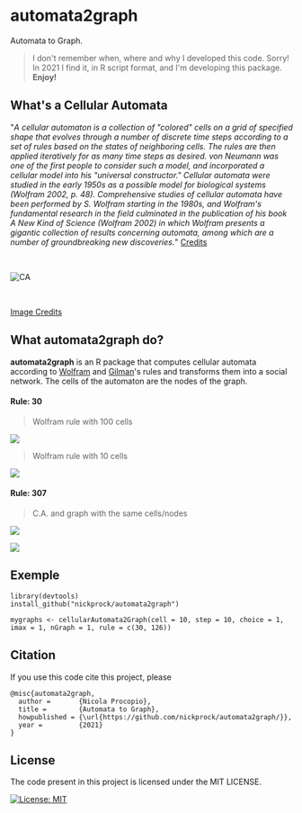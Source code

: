 # automata2graph

Automata to Graph.

>I don't remember when, where and why I developed this code. Sorry!
>In 2021 I find it, in R script format, and I'm developing this package.
>**Enjoy!**

## What's a Cellular Automata

"*A cellular automaton is a collection of "colored" cells on a grid of specified shape that evolves through a number of discrete time steps according to a set of rules based on the states of neighboring cells. The rules are then applied iteratively for as many time steps as desired. von Neumann was one of the first people to consider such a model, and incorporated a cellular model into his "universal constructor." Cellular automata were studied in the early 1950s as a possible model for biological systems (Wolfram 2002, p. 48). Comprehensive studies of cellular automata have been performed by S. Wolfram starting in the 1980s, and Wolfram's fundamental research in the field culminated in the publication of his book A New Kind of Science (Wolfram 2002) in which Wolfram presents a gigantic collection of results concerning automata, among which are a number of groundbreaking new discoveries.*" 
[Credits](https://mathworld.wolfram.com/CellularAutomaton.html)

<br>

![CA](https://i.ibb.co/M27q46W/automatons.jpg)

<br>

[Image Credits](https://javascript.christmas/2019/22)

## What automata2graph do?

**automata2graph** is an R package that computes cellular automata according to [Wolfram](https://en.wikipedia.org/wiki/Stephen_Wolfram) and [Gilman](https://scholar.google.com/citations?user=Y3JQXbAAAAAJ&hl=en)'s rules and transforms them into a social network. The cells of the automaton are the nodes of the graph.

#### Rule: 30
> Wolfram rule with 100 cells

![](https://i.imgur.com/er7guNp.png)

> Wolfram rule with 10 cells

![](https://i.imgur.com/ItxFjYN.png)

#### Rule: 307

> C.A. and graph with the same cells/nodes

![](https://i.imgur.com/hsnm8cy.png)

![](https://i.imgur.com/3C9GoOo.png)


## Exemple

```
library(devtools)
install_github("nickprock/automata2graph")

mygraphs <- cellularAutomata2Graph(cell = 10, step = 10, choice = 1, imax = 1, nGraph = 1, rule = c(30, 126))
```

## Citation

If you use this code cite this project, please

```
@misc{automata2graph,
  author =       {Nicola Procopio},
  title =        {Automata to Graph},
  howpublished = {\url{https://github.com/nickprock/automata2graph/}},
  year =         {2021}
}
```

License
---

The code present in this project is licensed under the MIT LICENSE.

[![License: MIT](https://img.shields.io/badge/License-MIT-yellow.svg)](https://opensource.org/licenses/MIT)
